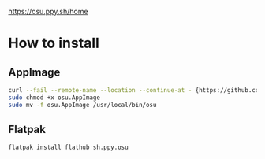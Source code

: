 https://osu.ppy.sh/home

# How to install
## AppImage
```bash
curl --fail --remote-name --location --continue-at - {https://github.com/ppy/osu/releases/latest/download/osu.AppImage}
sudo chmod +x osu.AppImage
sudo mv -f osu.AppImage /usr/local/bin/osu
```
## Flatpak
```bash
flatpak install flathub sh.ppy.osu
```